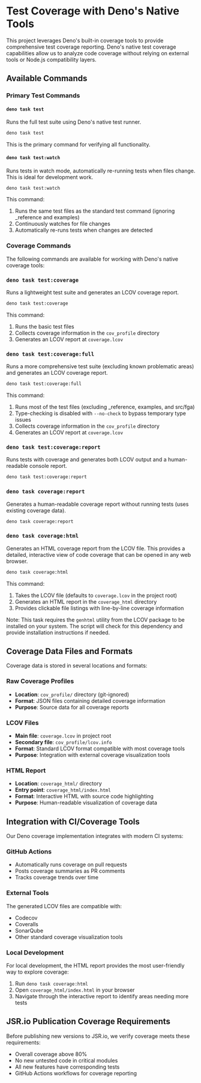 # Test Coverage with Deno's Native Tools

This project leverages Deno's built-in coverage tools to provide comprehensive test coverage reporting. Deno's native test coverage capabilities allow us to analyze code coverage without relying on external tools or Node.js compatibility layers.

## Available Commands

### Primary Test Commands

#### `deno task test`

Runs the full test suite using Deno's native test runner.

```sh
deno task test
```

This is the primary command for verifying all functionality.

#### `deno task test:watch`

Runs tests in watch mode, automatically re-running tests when files change. This is ideal for development work.

```sh
deno task test:watch
```

This command:
1. Runs the same test files as the standard test command (ignoring _reference and examples)
2. Continuously watches for file changes
3. Automatically re-runs tests when changes are detected

### Coverage Commands

The following commands are available for working with Deno's native coverage tools:

### `deno task test:coverage`

Runs a lightweight test suite and generates an LCOV coverage report.

```sh
deno task test:coverage
```

This command:
1. Runs the basic test files
2. Collects coverage information in the `cov_profile` directory
3. Generates an LCOV report at `coverage.lcov`

### `deno task test:coverage:full`

Runs a more comprehensive test suite (excluding known problematic areas) and generates an LCOV coverage report.

```sh
deno task test:coverage:full
```

This command:
1. Runs most of the test files (excluding _reference, examples, and src/fga)
2. Type-checking is disabled with `--no-check` to bypass temporary type issues
3. Collects coverage information in the `cov_profile` directory
4. Generates an LCOV report at `coverage.lcov`

### `deno task test:coverage:report`

Runs tests with coverage and generates both LCOV output and a human-readable console report.

```sh
deno task test:coverage:report
```

### `deno task coverage:report`

Generates a human-readable coverage report without running tests (uses existing coverage data).

```sh
deno task coverage:report
```

### `deno task coverage:html`

Generates an HTML coverage report from the LCOV file. This provides a detailed, interactive view of code coverage that can be opened in any web browser.

```sh
deno task coverage:html
```

This command:
1. Takes the LCOV file (defaults to `coverage.lcov` in the project root)
2. Generates an HTML report in the `coverage_html` directory
3. Provides clickable file listings with line-by-line coverage information

Note: This task requires the `genhtml` utility from the LCOV package to be installed on your system. The script will check for this dependency and provide installation instructions if needed.
## Coverage Data Files and Formats

Coverage data is stored in several locations and formats:

### Raw Coverage Profiles
- **Location**: `cov_profile/` directory (git-ignored)
- **Format**: JSON files containing detailed coverage information
- **Purpose**: Source data for all coverage reports

### LCOV Files
- **Main file**: `coverage.lcov` in project root
- **Secondary file**: `cov_profile/lcov.info`
- **Format**: Standard LCOV format compatible with most coverage tools
- **Purpose**: Integration with external coverage visualization tools

### HTML Report
- **Location**: `coverage_html/` directory
- **Entry point**: `coverage_html/index.html`
- **Format**: Interactive HTML with source code highlighting
- **Purpose**: Human-readable visualization of coverage data

## Integration with CI/Coverage Tools

Our Deno coverage implementation integrates with modern CI systems:

### GitHub Actions
- Automatically runs coverage on pull requests
- Posts coverage summaries as PR comments
- Tracks coverage trends over time

### External Tools
The generated LCOV files are compatible with:
- Codecov
- Coveralls
- SonarQube
- Other standard coverage visualization tools

### Local Development
For local development, the HTML report provides the most user-friendly way to explore coverage:
1. Run `deno task coverage:html`
2. Open `coverage_html/index.html` in your browser
3. Navigate through the interactive report to identify areas needing more tests

## JSR.io Publication Coverage Requirements

Before publishing new versions to JSR.io, we verify coverage meets these requirements:
- Overall coverage above 80%
- No new untested code in critical modules
- All new features have corresponding tests
- GitHub Actions workflows for coverage reporting